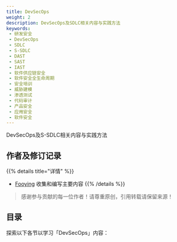 ```yaml
---
title: DevSecOps
weight: 2
description: DevSecOps及SDLC相关内容与实践方法
keywords:
 - 研发安全
 - DevSecOps
 - SDLC
 - S-SDLC
 - DAST
 - SAST
 - IAST
 - 软件供应链安全
 - 软件安全全生命周期
 - 安全培训
 - 威胁建模
 - 渗透测试
 - 代码审计
 - 产品安全
 - 应用安全
 - 软件安全
---
```


DevSecOps及S-SDLC相关内容与实践方法
<!--more-->

## 作者及修订记录
{{% details title="详情" %}}
- [Fooying](https://fooying.com) 收集和编写主要内容
{{% /details %}}
> 感谢参与贡献的每一位作者！请尊重原创，引用转载请保留来源！

## 目录
探索以下各节以学习「DevSecOps」内容：





